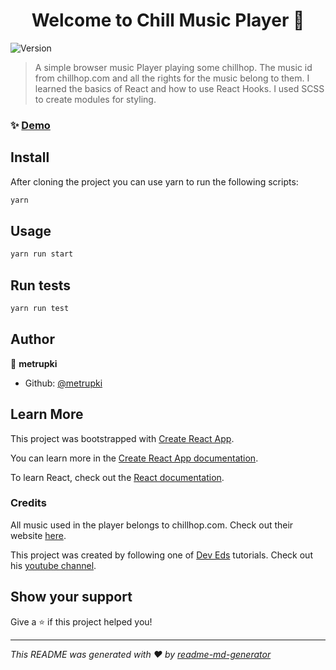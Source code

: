 <h1 align="center">Welcome to Chill Music Player 👋</h1>
<p>
  <img alt="Version" src="https://img.shields.io/badge/version-0.1.0-blue.svg?cacheSeconds=2592000" />
</p>

> A simple browser music Player playing some chillhop. The music id from chillhop.com and all the rights for the music belong to them. I learned the basics of React and how to use React Hooks. I used SCSS to create modules for styling.
### ✨ [Demo](https://chillmusic.netlify.app/)

## Install

After cloning the project you can use yarn to run the following scripts:

```sh
yarn
```

## Usage

```sh
yarn run start
```

## Run tests

```sh
yarn run test
```

## Author

👤 **metrupki**

* Github: [@metrupki](https://github.com/metrupki)

## Learn More

This project was bootstrapped with [Create React App](https://github.com/facebook/create-react-app).

You can learn more in the [Create React App documentation](https://facebook.github.io/create-react-app/docs/getting-started).

To learn React, check out the [React documentation](https://reactjs.org/).

### Credits

All music used in the player belongs to chillhop.com. Check out their website [here](https://chillhop.com/).  

This project was created by following one of [Dev Eds](https://github.com/developedbyed) tutorials. Check out his [youtube channel](https://www.youtube.com/c/DevEd).

## Show your support

Give a ⭐️ if this project helped you!

***
_This README was generated with ❤️ by [readme-md-generator](https://github.com/kefranabg/readme-md-generator)_